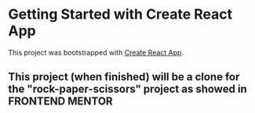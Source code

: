 # Getting Started with Create React App

This project was bootstrapped with [Create React App](https://github.com/facebook/create-react-app).

## This project (when finished) will be a clone for the "rock-paper-scissors" project as showed in FRONTEND MENTOR